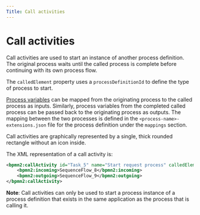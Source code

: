 ```yaml
---
Title: Call activities
---
```


# Call activities
Call activities are used to start an instance of another process definition. The original process waits until the called process is complete before continuing with its own process flow.

The `calledElement` property uses a `processDefinitionId` to define the type of process to start. 

[Process variables](../variables.md) can be mapped from the originating process to the called process as inputs. Similarly, process variables from the completed called process can be passed back to the originating process as outputs. The mapping between the two processes is defined in the `<process-name>-extensions.json` file for the process definition under the `mappings` section. 

Call activities are graphically represented by a single, thick rounded rectangle without an icon inside. 

The XML representation of a call activity is: 

```xml
<bpmn2:callActivity id="Task_5" name="Start request process" calledElement="process-a6d6ca00-cbb6-45d6-ae24-50ef53d37cc4">
	<bpmn2:incoming>SequenceFlow_8</bpmn2:incoming>
	<bpmn2:outgoing>SequenceFlow_9</bpmn2:outgoing>
</bpmn2:callActivity>
```

**Note**: Call activities can only be used to start a process instance of a process definition that exists in the same application as the process that is calling it.